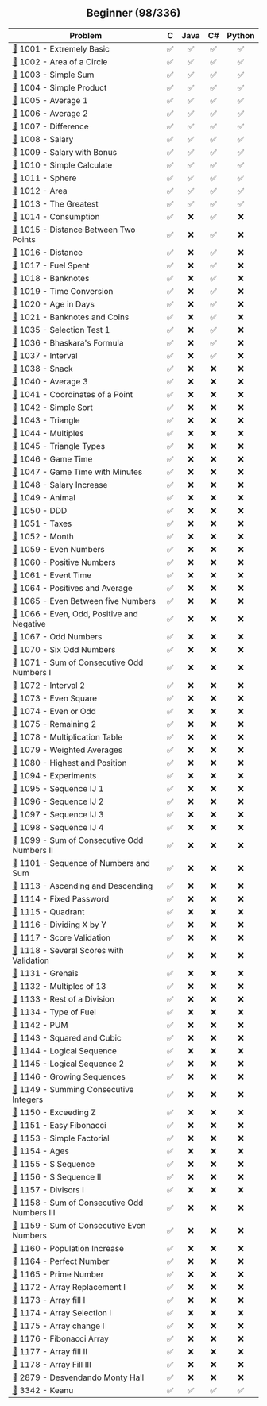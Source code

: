 <div align="center">

## Beginner (98/336)

| Problem | C | Java | C# | Python |
|---------|:-:|:----:|:--:|:------:|
| [📂](./1001%20-%20Extremely%20Basic) 1001 - Extremely Basic | ✅ | ✅  | ✅  | ✅ |
| [📂](./1002%20-%20Area%20of%20a%20Circle) 1002 - Area of a Circle | ✅ | ✅  | ✅  | ✅ |
| [📂](./1003%20-%20Simple%20Sum) 1003 - Simple Sum | ✅ | ✅  | ✅  | ✅ |
| [📂](./1004%20-%20Simple%20Product) 1004 - Simple Product | ✅ | ✅  | ✅  | ✅ |
| [📂](./1005%20-%20Average%201) 1005 - Average 1 | ✅ | ✅  | ✅  | ✅ |
| [📂](./1006%20-%20Average%202) 1006 - Average 2 | ✅ | ✅  | ✅  | ✅ |
| [📂](./1007%20-%20Difference) 1007 - Difference | ✅ | ✅  | ✅  | ✅ |
| [📂](./1008%20-%20Salary) 1008 - Salary | ✅ | ✅  | ✅  | ✅ |
| [📂](./1009%20-%20Salary%20with%20Bonus) 1009 - Salary with Bonus | ✅ | ✅  | ✅  | ✅ |
| [📂](./1010%20-%20Simple%20Calculate) 1010 - Simple Calculate | ✅ | ✅  | ✅  | ✅ |
| [📂](./1011%20-%20Sphere) 1011 - Sphere | ✅ | ✅  | ✅  | ✅ |
| [📂](./1012%20-%20Area) 1012 - Area | ✅ | ✅  | ✅  | ✅ |
| [📂](./1013%20-%20The%20Greatest) 1013 - The Greatest | ✅ | ✅  | ✅  | ✅ |
| [📂](./1014%20-%20Consumption) 1014 - Consumption | ✅ | ❌  | ✅  | ❌ |
| [📂](./1015%20-%20Distance%20Between%20Two%20Points) 1015 - Distance Between Two Points | ✅ | ❌  | ✅  | ❌ |
| [📂](./1016%20-%20Distance) 1016 - Distance | ✅ | ❌  | ✅  | ❌ |
| [📂](./1017%20-%20Fuel%20Spent) 1017 - Fuel Spent | ✅ | ❌  | ✅  | ❌ |
| [📂](./1018%20-%20Banknotes) 1018 - Banknotes | ✅ | ❌  | ✅  | ❌ |
| [📂](./1019%20-%20Time%20Conversion) 1019 - Time Conversion | ✅ | ❌  | ✅  | ❌ |
| [📂](./1020%20-%20Age%20in%20Days) 1020 - Age in Days | ✅ | ❌  | ✅  | ❌ |
| [📂](./1021%20-%20Banknotes%20and%20Coins) 1021 - Banknotes and Coins | ✅ | ❌  | ✅  | ❌ |
| [📂](./1035%20-%20Selection%20Test%201) 1035 - Selection Test 1 | ✅ | ❌  | ✅  | ❌ |
| [📂](./1036%20-%20Bhaskara's%20Formula) 1036 - Bhaskara's Formula | ✅ | ❌  | ✅  | ❌ |
| [📂](./1037%20-%20Interval) 1037 - Interval | ✅ | ❌  | ✅  | ❌ |
| [📂](./1038%20-%20Snack) 1038 - Snack | ✅ | ❌  | ❌  | ❌ |
| [📂](./1040%20-%20Average%203) 1040 - Average 3 | ✅ | ❌  | ❌  | ❌ |
| [📂](./1041%20-%20Coordinates%20of%20a%20Point) 1041 - Coordinates of a Point | ✅ | ❌  | ❌  | ❌ |
| [📂](./1042%20-%20Simple%20Sort) 1042 - Simple Sort | ✅ | ❌  | ❌  | ❌ |
| [📂](./1043%20-%20Triangle) 1043 - Triangle | ✅ | ❌  | ❌  | ❌ |
| [📂](./1044%20-%20Multiples) 1044 - Multiples | ✅ | ❌  | ❌  | ❌ |
| [📂](./1045%20-%20Triangle%20Types) 1045 - Triangle Types | ✅ | ❌  | ❌  | ❌ |
| [📂](./1046%20-%20Game%20Time) 1046 - Game Time | ✅ | ❌  | ❌  | ❌ |
| [📂](./1047%20-%20Game%20Time%20with%20Minutes) 1047 - Game Time with Minutes | ✅ | ❌  | ❌  | ❌ |
| [📂](./1048%20-%20Salary%20Increase) 1048 - Salary Increase | ✅ | ❌  | ❌  | ❌ |
| [📂](./1049%20-%20Animal) 1049 - Animal | ✅ | ❌  | ❌  | ❌ |
| [📂](./1050%20-%20DDD) 1050 - DDD | ✅ | ❌  | ❌  | ❌ |
| [📂](./1051%20-%20Taxes) 1051 - Taxes | ✅ | ❌  | ❌  | ❌ |
| [📂](./1052%20-%20Month) 1052 - Month | ✅ | ❌  | ❌  | ❌ |
| [📂](./1059%20-%20Even%20Numbers) 1059 - Even Numbers | ✅ | ❌  | ❌  | ❌ |
| [📂](./1060%20-%20Positive%20Numbers) 1060 - Positive Numbers | ✅ | ❌  | ❌  | ❌ |
| [📂](./1061%20-%20Event%20Time) 1061 - Event Time | ✅ | ❌  | ❌  | ❌ |
| [📂](./1064%20-%20Positives%20and%20Average) 1064 - Positives and Average | ✅ | ❌  | ❌  | ❌ |
| [📂](./1065%20-%20Even%20Between%20five%20Numbers) 1065 - Even Between five Numbers | ✅ | ❌  | ❌  | ❌ |
| [📂](./1066%20-%20Even%2C%20Odd%2C%20Positive%20and%20Negative) 1066 - Even, Odd, Positive and Negative | ✅ | ❌  | ❌  | ❌ |
| [📂](./1067%20-%20Odd%20Numbers) 1067 - Odd Numbers | ✅ | ❌  | ❌  | ❌ |
| [📂](./1070%20-%20Six%20Odd%20Numbers) 1070 - Six Odd Numbers | ✅ | ❌  | ❌  | ❌ |
| [📂](./1071%20-%20Sum%20of%20Consecutive%20Odd%20Numbers%20I) 1071 - Sum of Consecutive Odd Numbers I | ✅ | ❌  | ❌  | ❌ |
| [📂](./1072%20-%20Interval%202) 1072 - Interval 2 | ✅ | ❌  | ❌  | ❌ |
| [📂](./1073%20-%20Even%20Square) 1073 - Even Square | ✅ | ❌  | ❌  | ❌ |
| [📂](./1074%20-%20Even%20or%20Odd) 1074 - Even or Odd | ✅ | ❌  | ❌  | ❌ |
| [📂](./1075%20-%20Remaining%202) 1075 - Remaining 2 | ✅ | ❌  | ❌  | ❌ |
| [📂](./1078%20-%20Multiplication%20Table) 1078 - Multiplication Table | ✅ | ❌  | ❌  | ❌ |
| [📂](./1079%20-%20Weighted%20Averages) 1079 - Weighted Averages | ✅ | ❌  | ❌  | ❌ |
| [📂](./1080%20-%20Highest%20and%20Position) 1080 - Highest and Position | ✅ | ❌  | ❌  | ❌ |
| [📂](./1094%20-%20Experiments) 1094 - Experiments | ✅ | ❌  | ❌  | ❌ |
| [📂](./1095%20-%20Sequence%20IJ%201) 1095 - Sequence IJ 1 | ✅ | ❌  | ❌  | ❌ |
| [📂](./1096%20-%20Sequence%20IJ%202) 1096 - Sequence IJ 2 | ✅ | ❌  | ❌  | ❌ |
| [📂](./1097%20-%20Sequence%20IJ%203) 1097 - Sequence IJ 3 | ✅ | ❌  | ❌  | ❌ |
| [📂](./1098%20-%20Sequence%20IJ%204) 1098 - Sequence IJ 4 | ✅ | ❌  | ❌  | ❌ |
| [📂](./1099%20-%20Sum%20of%20Consecutive%20Odd%20Numbers%20II) 1099 - Sum of Consecutive Odd Numbers II | ✅ | ❌  | ❌  | ❌ |
| [📂](./1101%20-%20Sequence%20of%20Numbers%20and%20Sum) 1101 - Sequence of Numbers and Sum | ✅ | ❌  | ❌  | ❌ |
| [📂](./1113%20-%20Ascending%20and%20Descending) 1113 - Ascending and Descending | ✅ | ❌  | ❌  | ❌ |
| [📂](./1114%20-%20Fixed%20Password) 1114 - Fixed Password | ✅ | ❌  | ❌  | ❌ |
| [📂](./1115%20-%20Quadrant) 1115 - Quadrant | ✅ | ❌  | ❌  | ❌ |
| [📂](./1116%20-%20Dividing%20X%20by%20Y) 1116 - Dividing X by Y | ✅ | ❌  | ❌  | ❌ |
| [📂](./1117%20-%20Score%20Validation) 1117 - Score Validation | ✅ | ❌  | ❌  | ❌ |
| [📂](./1118%20-%20Several%20Scores%20with%20Validation) 1118 - Several Scores with Validation | ✅ | ❌  | ❌  | ❌ |
| [📂](./1131%20-%20Grenais) 1131 - Grenais | ✅ | ❌  | ❌  | ❌ |
| [📂](./1132%20-%20Multiples%20of%2013) 1132 - Multiples of 13 | ✅ | ❌  | ❌  | ❌ |
| [📂](./1133%20-%20Rest%20of%20a%20Division) 1133 - Rest of a Division | ✅ | ❌  | ❌  | ❌ |
| [📂](./1134%20-%20Type%20of%20Fuel) 1134 - Type of Fuel | ✅ | ❌  | ❌  | ❌ |
| [📂](./1142%20-%20PUM) 1142 - PUM | ✅ | ❌  | ❌  | ❌ |
| [📂](./1143%20-%20Squared%20and%20Cubic) 1143 - Squared and Cubic | ✅ | ❌  | ❌  | ❌ |
| [📂](./1144%20-%20Logical%20Sequence) 1144 - Logical Sequence | ✅ | ❌  | ❌  | ❌ |
| [📂](./1145%20-%20Logical%20Sequence%202) 1145 - Logical Sequence 2 | ✅ | ❌  | ❌  | ❌ |
| [📂](./1146%20-%20Growing%20Sequences) 1146 - Growing Sequences | ✅ | ❌  | ❌  | ❌ |
| [📂](./1149%20-%20Summing%20Consecutive%20Integers) 1149 - Summing Consecutive Integers | ✅ | ❌  | ❌  | ❌ |
| [📂](./1150%20-%20Exceeding%20Z) 1150 - Exceeding Z | ✅ | ❌  | ❌  | ❌ |
| [📂](./1151%20-%20Easy%20Fibonacci) 1151 - Easy Fibonacci | ✅ | ❌  | ❌  | ❌ |
| [📂](./1153%20-%20Simple%20Factorial) 1153 - Simple Factorial | ✅ | ❌  | ❌  | ❌ |
| [📂](./1154%20-%20Ages) 1154 - Ages | ✅ | ❌  | ❌  | ❌ |
| [📂](./1155%20-%20S%20Sequence) 1155 - S Sequence | ✅ | ❌  | ❌  | ❌ |
| [📂](./1156%20-%20S%20Sequence%20II) 1156 - S Sequence II | ✅ | ❌  | ❌  | ❌ |
| [📂](./1157%20-%20Divisors%20I) 1157 - Divisors I | ✅ | ❌  | ❌  | ❌ |
| [📂](./1158%20-%20Sum%20of%20Consecutive%20Odd%20Numbers%20III) 1158 - Sum of Consecutive Odd Numbers III | ✅ | ❌  | ❌  | ❌ |
| [📂](./1159%20-%20Sum%20of%20Consecutive%20Even%20Numbers) 1159 - Sum of Consecutive Even Numbers | ✅ | ❌  | ❌  | ❌ |
| [📂](./1160%20-%20Population%20Increase) 1160 - Population Increase | ✅ | ❌  | ❌  | ❌ |
| [📂](./1164%20-%20Perfect%20Number) 1164 - Perfect Number | ✅ | ❌  | ❌  | ❌ |
| [📂](./1165%20-%20Prime%20Number) 1165 - Prime Number | ✅ | ❌  | ❌  | ❌ |
| [📂](./1172%20-%20Array%20Replacement%20I) 1172 - Array Replacement I | ✅ | ❌  | ❌  | ❌ |
| [📂](./1173%20-%20Array%20fill%20I) 1173 - Array fill I | ✅ | ❌  | ❌  | ❌ |
| [📂](./1174%20-%20Array%20Selection%20I) 1174 - Array Selection I | ✅ | ❌  | ❌  | ❌ |
| [📂](./1175%20-%20Array%20change%20I) 1175 - Array change I | ✅ | ❌  | ❌  | ❌ |
| [📂](./1176%20-%20Fibonacci%20Array) 1176 - Fibonacci Array | ✅ | ❌  | ❌  | ❌ |
| [📂](./1177%20-%20Array%20fill%20II) 1177 - Array fill II | ✅ | ❌  | ❌  | ❌ |
| [📂](./1178%20-%20Array%20Fill%20III) 1178 - Array Fill III | ✅ | ❌  | ❌  | ❌ |
| [📂](./2879%20-%20Desvendando%20Monty%20Hall) 2879 - Desvendando Monty Hall | ✅ | ❌  | ❌  | ❌ |
| [📂](./3342%20-%20Keanu) 3342 - Keanu | ✅ | ✅  | ✅  | ✅ |

</div>
